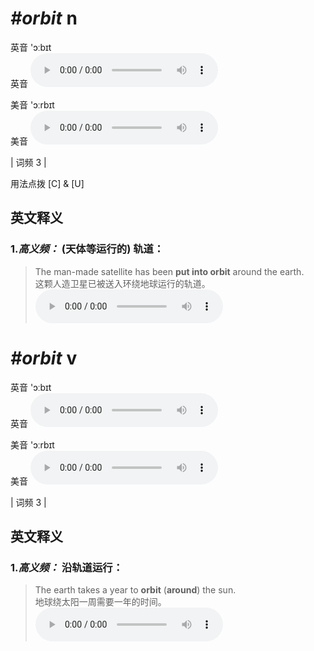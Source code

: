 # ***\#orbit*** n
英音 'ɔːbɪt  
英音
<audio src="./media/orbit-B.aac" controls="controls"></audio>

美音 'ɔːrbɪt  
美音
<audio src="./media/orbit.aac" controls="controls"></audio>



| 词频 3 |  

用法点拨  [C] & [U]

英文释义
---
### 1.*高义频：* **(天体等运行的) 轨道：**  

 > The man-made satellite has been **put into orbit** around the earth.   
 > 这颗人造卫星已被送入环绕地球运行的轨道。    
<audio src="./media/orbit-1.aac" controls="controls"></audio>


# ***\#orbit*** v
英音 'ɔːbɪt  
英音
<audio src="./media/orbit-B.aac" controls="controls"></audio>

美音 'ɔːrbɪt  
美音
<audio src="./media/orbit.aac" controls="controls"></audio>



| 词频 3 |  

英文释义
---
### 1.*高义频：* **沿轨道运行：**  

 > The earth takes a year to **orbit** (**around**) the sun.  
 > 地球绕太阳一周需要一年的时间。    
<audio src="./media/The earth takes a year to _AAC.aac" controls="controls"></audio>


